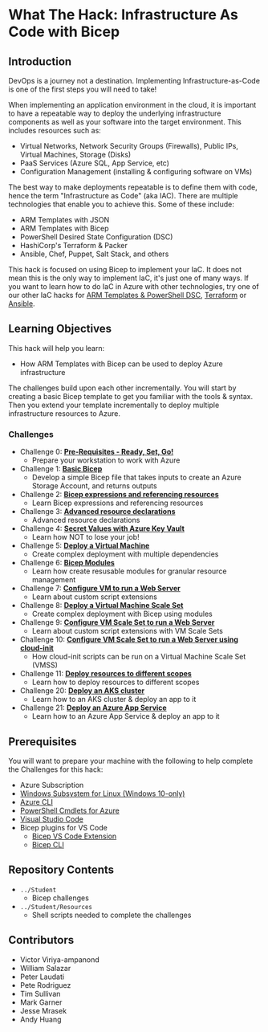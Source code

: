 # What The Hack: Infrastructure As Code with Bicep

## Introduction

DevOps is a journey not a destination. Implementing Infrastructure-as-Code is one of the first steps you will need to take!

When implementing an application environment in the cloud, it is important to have a repeatable way to deploy the underlying infrastructure components as well as your software into the target environment.  This includes resources such as:
- Virtual Networks, Network Security Groups (Firewalls), Public IPs, Virtual Machines, Storage (Disks)
- PaaS Services (Azure SQL, App Service, etc)
- Configuration Management (installing & configuring software on VMs)

The best way to make deployments repeatable is to define them with code, hence the term "Infrastructure as Code" (aka IAC).  There are multiple technologies that enable you to achieve this. Some of these include:
- ARM Templates with JSON
- ARM Templates with Bicep
- PowerShell Desired State Configuration (DSC)
- HashiCorp's Terraform & Packer
- Ansible, Chef, Puppet, Salt Stack, and others

This hack is focused on using Bicep to implement your IaC. It does not mean this is the only way to implement IaC, it's just one of many ways. If you want to learn how to do IaC in Azure with other technologies, try one of our other IaC hacks for [ARM Templates & PowerShell DSC](../011-InfraAsCode-ARM-DSC), [Terraform](../012-InfraAsCode-Terraform/) or [Ansible](../013-InfraAsCode-Ansible).

## Learning Objectives

This hack will help you learn:
- How ARM Templates with Bicep can be used to deploy Azure infrastructure

The challenges build upon each other incrementally. You will start by creating a basic Bicep template to get you familiar with the tools & syntax.  Then you extend your template incrementally to deploy multiple infrastructure resources to Azure.

### Challenges

- Challenge 0: **[Pre-Requisites - Ready, Set, Go!](./Student/Bicep-Challenge-00.md)**
   - Prepare your workstation to work with Azure
- Challenge 1: **[Basic Bicep](./Student/Bicep-Challenge-01.md)**
   - Develop a simple Bicep file that takes inputs to create an Azure Storage Account, and returns outputs
- Challenge 2: **[Bicep expressions and referencing resources](./Student/Bicep-Challenge-02.md)**
   - Learn Bicep expressions and referencing resources
- Challenge 3: **[Advanced resource declarations](./Student/Bicep-Challenge-03.md)**
   - Advanced resource declarations
- Challenge 4: **[Secret Values with Azure Key Vault](./Student/Bicep-Challenge-04.md)**
   - Learn how NOT to lose your job!
- Challenge 5: **[Deploy a Virtual Machine](./Student/Bicep-Challenge-05.md)**
   - Create complex deployment with multiple dependencies
- Challenge 6: **[Bicep Modules](./Student/Bicep-Challenge-06.md)**
   - Learn how create resusable modules for granular resource management
- Challenge 7: **[Configure VM to run a Web Server](./Student/Bicep-Challenge-07.md)**
   - Learn about custom script extensions
- Challenge 8: **[Deploy a Virtual Machine Scale Set](./Student/Bicep-Challenge-08.md)**
   - Create complex deployment with Bicep using modules
- Challenge 9: **[Configure VM Scale Set to run a Web Server](./Student/Bicep-Challenge-09.md)**
   - Learn about custom script extensions with VM Scale Sets
- Challenge 10: **[Configure VM Scale Set to run a Web Server using cloud-init](./Student/Bicep-Challenge-10.md)**
   - How cloud-init scripts can be run on a Virtual Machine Scale Set (VMSS)
- Challenge 11: **[Deploy resources to different scopes](./Student/Bicep-Challenge-11.md)**
   - Learn how to deploy resources to different scopes   
- Challenge 20: **[Deploy an AKS cluster](./Student/Bicep-Challenge-20.md)**
   - Learn how to an AKS cluster & deploy an app to it   
- Challenge 21: **[Deploy an Azure App Service](./Student/Bicep-Challenge-21.md)**
   - Learn how to an Azure App Service & deploy an app to it   



## Prerequisites

You will want to prepare your machine with the following to help complete the Challenges for this hack:

* Azure Subscription
* [Windows Subsystem for Linux (Windows 10-only)](https://docs.microsoft.com/en-us/windows/wsl/install-win10)
* [Azure CLI](https://docs.microsoft.com/en-us/cli/azure/install-azure-cli)
* [PowerShell Cmdlets for Azure](https://docs.microsoft.com/en-us/powershell/azure/?view=azps-5.6.0)
* [Visual Studio Code](https://code.visualstudio.com/)
* Bicep plugins for VS Code
	* [Bicep VS Code Extension](https://marketplace.visualstudio.com/items?itemName=ms-azuretools.vscode-bicep)
	* [Bicep CLI](https://github.com/Azure/bicep/blob/main/docs/installing.md)

## Repository Contents 
- `../Student`
  - Bicep challenges
- `../Student/Resources`
  - Shell scripts needed to complete the challenges

## Contributors

- Victor Viriya-ampanond
- William Salazar 
- Peter Laudati
- Pete Rodriguez
- Tim Sullivan
- Mark Garner
- Jesse Mrasek
- Andy Huang
